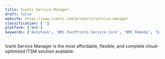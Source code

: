```yaml
---
title: Ivanti Service Manager
draft: false 
website: https://www.ivanti.com/products/service-manager
classification: ['']
platform: ['Web']
keywords: ['Autotask', 'BMC FootPrints Service Core', 'BMC Remedy', 'EasyVista', 'Freshservice', 'Kaseya VSA', 'LogMeIn Rescue', 'ManageEngine ServiceDesk Plus', 'Microsoft System Center', 'Microsoft System Center Service Manager', 'RescueAssist', 'SCCM', 'Samanage', 'SolarWinds Service Desk', 'SolarWinds Web Help Desk', 'Spiceworks Help Desk', 'SunView ChangeGear', 'SysAid', 'Topdesk', 'Vivantio', 'Zendesk Support', 'vFire']
---
```

Ivanti Service Manager is the most affordable, flexible, and complete cloud-optimized ITSM solution available.